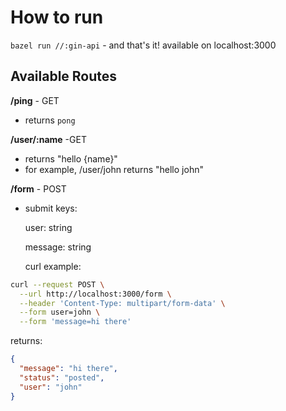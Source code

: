 # How to run
`bazel run //:gin-api` - and that's it! available on localhost:3000

## Available Routes
**/ping** - GET
 - returns `pong`

**/user/:name** -GET
 - returns "hello {name}"
 - for example, /user/john returns "hello john"

**/form** - POST
 - submit keys:
   
   user: string
   
   message: string

   curl example:

```bash
curl --request POST \
  --url http://localhost:3000/form \
  --header 'Content-Type: multipart/form-data' \
  --form user=john \
  --form 'message=hi there'
  ```

returns:
```json
{
  "message": "hi there",
  "status": "posted",
  "user": "john"
}
```